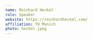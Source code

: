 ```yaml
---
name: Reinhard Heckel
role: Speaker
website: https://reinhardheckel.com/
affiliation: TU Munich
photo: heckel.jpeg
---
```

